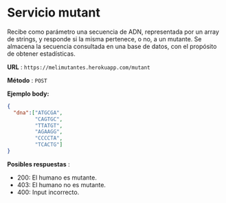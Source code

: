 # Servicio mutant

Recibe como parámetro una secuencia de ADN, representada por un array de strings, y responde si la misma pertenece, o no, a un mutante. Se almacena la secuencia consultada en una base de datos, con el propósito de obtener estadísticas.

**URL** : `https://melimutantes.herokuapp.com/mutant`

**Método** : `POST`

**Ejemplo body:**
```json
{
  "dna":["ATGCGA",
         "CAGTGC",
         "TTATGT",
         "AGAAGG",
         "CCCCTA",
         "TCACTG"]
}
```

**Posibles respuestas** :  

  - 200: El humano es mutante. 
  - 403: El humano no es mutante.
  - 400: Input incorrecto. 

